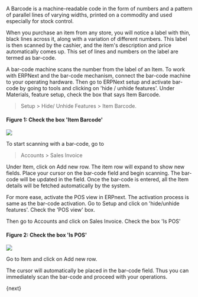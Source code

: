 A Barcode is a machine-readable code in the form of numbers and a pattern of
parallel lines of varying widths, printed on a commodity and used especially
for stock control.

  

When you purchase an item from any store, you will notice a label with thin,
black lines across it, along with a variation of different numbers. This label
is then scanned by the cashier, and the item's description and price
automatically comes up. This set of lines and numbers on the label are termed
as bar-code.

  

A bar-code machine scans the number from the label of an Item. To work with
ERPNext and the bar-code mechanism, connect the bar-code machine to your
operating hardware. Then go to ERPNext setup and activate bar-code by going to
tools and clicking on 'hide / unhide features'. Under Materials, feature
setup, check the box that says Item Barcode.

  

> Setup > Hide/ Unhide Features > Item Barcode.

  

  
#### Figure 1: Check the box 'Item Barcode'

![](/assets/manual_erpnext_com/old_images/erpnext/barcode-1.png)  

  

  

To start scanning with a bar-code, go to  

  

> Accounts > Sales Invoice

  

Under Item, click on Add new row. The item row will expand to show new fields.
Place your cursor on the bar-code field and begin scanning. The bar-code will
be updated in the field. Once the bar-code is entered, all the Item details
will be fetched automatically by the system.

  

For more ease, activate the POS view in ERPnext. The activation process is
same as the bar-code activation. Go to Setup and click on 'hide/unhide
features'. Check the 'POS view' box.

  

Then go to Accounts and click on Sales Invoice. Check the box 'Is POS'

  
#### Figure 2: Check the box 'Is POS'

![](/assets/manual_erpnext_com/old_images/erpnext/barcode-2.png)  

  

  

Go to Item and click on Add new row.  

  

The cursor will automatically be placed in the bar-code field. Thus you can
immediately scan the bar-code and proceed with your operations.

{next}
